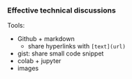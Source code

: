 ### Effective technical discussions

Tools:

* Github + markdown
    - share hyperlinks with `[text](url)`
* gist: share small code snippet
* colab + jupyter
* images
